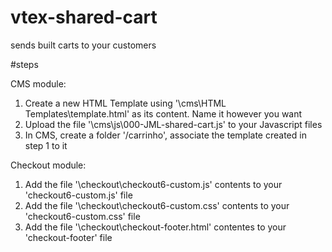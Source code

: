 # vtex-shared-cart
sends built carts to your customers

#steps

CMS module:
1) Create a new HTML Template using '\cms\HTML Templates\template.html' as its content. Name it however you want
2) Upload the file '\cms\js\000-JML-shared-cart.js' to your Javascript files
2) In CMS, create a folder '/carrinho', associate the template created in step 1 to it

Checkout module:
1) Add the file '\checkout\checkout6-custom.js' contents to your 'checkout6-custom.js' file
2) Add the file '\checkout\checkout6-custom.css' contents to your 'checkout6-custom.css' file
3) Add the file '\checkout\checkout-footer.html' contentes to your 'checkout-footer' file
